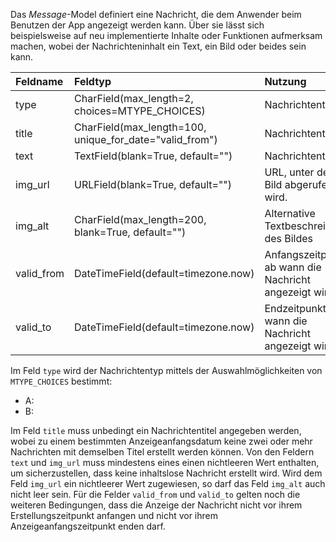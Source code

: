 Das *Message*-Model definiert eine Nachricht, die dem Anwender beim Benutzen der App angezeigt werden kann. Über sie lässt sich beispielsweise auf neu implementierte Inhalte oder Funktionen aufmerksam machen, wobei der Nachrichteninhalt ein Text, ein Bild oder beides sein kann. 

| Feldname | Feldtyp | Nutzung |
| :--- | :--- | :--- |
| type | CharField(max_length=2, choices=MTYPE_CHOICES) | Nachrichtentyp |
| title | CharField(max_length=100, unique_for_date="valid_from") | Nachrichtentitel |
| text | TextField(blank=True, default="") | Nachrichtentext |
| img_url | URLField(blank=True, default="") | URL, unter der ein Bild abgerufen wird. |
| img_alt | CharField(max_length=200, blank=True, default="") | Alternative Textbeschreibung des Bildes |
| valid_from | DateTimeField(default=timezone.now) | Anfangszeitpunkt, ab wann die Nachricht angezeigt wird. |
| valid_to | DateTimeField(default=timezone.now) | Endzeitpunkt, bis wann die Nachricht angezeigt wird. |

Im Feld `type` wird der Nachrichtentyp mittels der Auswahlmöglichkeiten von `MTYPE_CHOICES` bestimmt:
* A:
* B:

Im Feld `title` muss unbedingt ein Nachrichtentitel angegeben werden, wobei zu einem bestimmten Anzeigeanfangsdatum 
keine zwei oder mehr Nachrichten mit demselben Titel erstellt werden können. Von den Feldern `text` und `img_url` 
muss mindestens eines einen nichtleeren Wert enthalten, um sicherzustellen, dass keine inhaltslose Nachricht erstellt 
wird. Wird dem Feld `img_url` ein nichtleerer Wert zugewiesen, so darf das Feld `img_alt` auch nicht leer sein. Für 
die Felder `valid_from` und `valid_to` gelten noch die weiteren Bedingungen, dass die Anzeige der Nachricht nicht vor 
ihrem Erstellungszeitpunkt anfangen und nicht vor ihrem Anzeigeanfangszeitpunkt enden darf.
